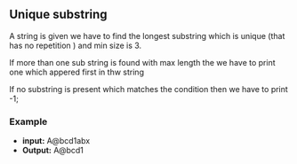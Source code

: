 ## Unique substring

A string is given we have to find the longest substring which is unique (that has no repetition ) and min size is 3.

If more than one sub string is found with max length the we have to print one which appered first in thw string

If no substring is present which matches the condition then we have to print -1;

### Example

- **input:** A@bcd1abx
- **Output:** A@bcd1
